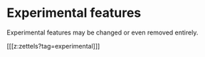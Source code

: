 # Experimental features

Experimental features may be changed or even removed entirely.

[[[z:zettels?tag=experimental]]]